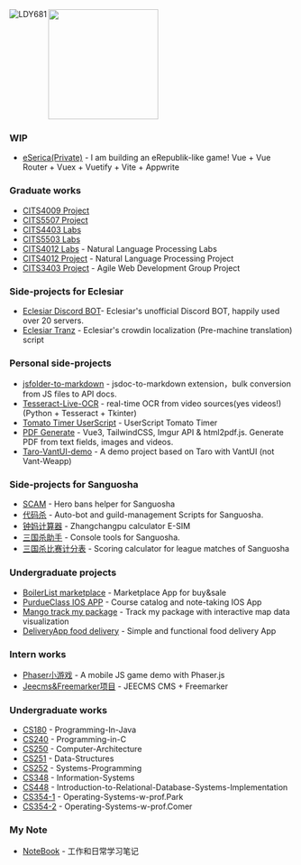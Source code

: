 <img align="left" src="http://ww1.sinaimg.cn/large/006vZSEGgy1gh80xum1u5j304405s3zs.jpg" alt="LDY681"/>
<img style="height: 195px;" src="https://github-readme-stats-eight-phi-88.vercel.app/api/top-langs/?username=LDY681&langs_count=10&layout=compact&custom_title=%22Dayu%20Liu%27s%20Most%20Used%20Languages%22" alt="">

### WIP
- [eSerica(Private)](https://github.com/eSericaLab) - I am building an eRepublik-like game! Vue + Vue Router + Vuex + Vuetify + Vite + Appwrite

### Graduate works
- [CITS4009 Project]()
- [CITS5507 Project]()
- [CITS4403 Labs]()
- [CITS5503 Labs]()
- [CITS4012 Labs](https://github.com/LDY681/CITS4012) - Natural Language Processing Labs
- [CITS4012 Project](https://github.com/LDY681/CITS4012-project) - Natural Language Processing Project
- [CITS3403 Project](https://github.com/LDY681/CITS3403-project) - Agile Web Development Group Project

### Side-projects for Eclesiar
- [Eclesiar Discord BOT](https://github.com/LDY681/eclesiar-discord-bot)- Eclesiar's unofficial Discord BOT, happily used over 20 servers.
- [Eclesiar Tranz](https://github.com/LDY681/eclesiar-tranz) - Eclesiar's crowdin localization (Pre-machine translation) script

### Personal side-projects
- [jsfolder-to-markdown](https://github.com/LDY681/jsfolder-to-markdown) - jsdoc-to-markdown extension，bulk conversion from JS files to API docs.
- [Tesseract-Live-OCR](https://github.com/LDY681/Tesseract-Live-OCR) - real-time OCR from video sources(yes videos!) (Python + Tesseract + Tkinter)
- [Tomato Timer UserScript](https://github.com/LDY681/Tomato-Timer-UserScript) - UserScript Tomato Timer
- [PDF Generate](https://github.com/LDY681/pdf-generate) - Vue3, TailwindCSS, Imgur API & html2pdf.js. Generate PDF from text fields, images and videos.
- [Taro-VantUI-demo](https://github.com/LDY681/Taro-VantUI-demo) - A demo project based on Taro with VantUI (not Vant-Weapp)

### Side-projects for Sanguosha
- [SCAM](https://github.com/suanguosha/SCAM) - Hero bans helper for Sanguosha
- [代码杀](https://github.com/suanguosha/sgs_scripts) - Auto-bot and guild-management Scripts for Sanguosha.
- [钟妈计算器](https://github.com/suanguosha/zhongma-calc) - Zhangchangpu calculator E-SIM
- [三国杀助手](https://github.com/suanguosha/sgs_zhushou) - Console tools for Sanguosha.
- [三国杀比赛计分表](https://github.com/suanguosha/Sanguosha-League-Table) - Scoring calculator for league matches of Sanguosha
  
### Undergraduate projects
- [BoilerList marketplace](https://github.com/LDY681/BoilerList) - Marketplace App for buy&sale
- [PurdueClass IOS APP](https://github.com/LDY681/PurdueClass) - Course catalog and note-taking IOS App
- [Mango track my package](https://github.com/LDY681/Mango) - Track my package with interactive map data visualization
- [DeliveryApp food delivery](https://github.com/LDY681/Delivery-app) - Simple and functional food delivery App

### Intern works
- [Phaser小游戏](https://github.com/LDY681/Phaser-Demo) - A mobile JS game demo with Phaser.js
- [Jeecms&Freemarker项目](https://github.com/LDY681/jeecms-demo) - JEECMS CMS + Freemarker

### Undergraduate works
- [CS180](https://github.com/LDY681/CS-180-Programming-In-Java) - Programming-In-Java
- [CS240](https://github.com/LDY681/CS-240-Programming-in-C) - Programming-in-C
- [CS250](https://github.com/LDY681/CS-250-Computer-Architecture) - Computer-Architecture
- [CS251](https://github.com/LDY681/CS-251-Data-Structures) - Data-Structures
- [CS252](https://github.com/LDY681/CS-252-Systems-Programming) - Systems-Programming
- [CS348](https://github.com/LDY681/CS-348-Information-Systems) - Information-Systems
- [CS448](https://github.com/LDY681/CS-448-Introduction-to-Relational-Database-Systems-Implementation) - Introduction-to-Relational-Database-Systems-Implementation
- [CS354-1](https://github.com/LDY681/CS-354-Operating-Systems-w-prof.Park) - Operating-Systems-w-prof.Park
- [CS354-2](https://github.com/LDY681/CS-354-Operating-Systems-w-prof.Comer) - Operating-Systems-w-prof.Comer

### My Note
- [NoteBook](https://github.com/LDY681/notebook) - 工作和日常学习笔记
